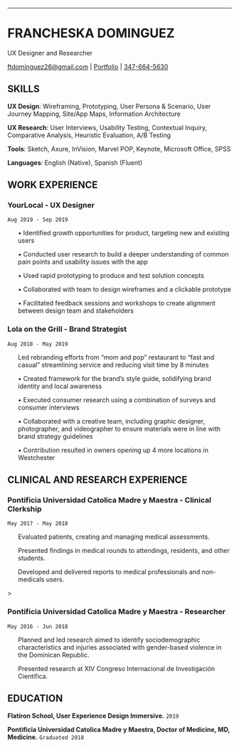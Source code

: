 ---
# FRANCHESKA DOMINGUEZ
UX Designer and Researcher

<div id="webaddress">
<a href="ftdominguez26@gmail.com">ftdominguez26@gmail.com</a>
| <a href="francheska.design">Portfolio</a>
| <a href="tel:347-664-5630">347-664-5630</a>
</div>


## SKILLS

<p><b>UX Design</b>: Wireframing, Prototyping, User Persona & Scenario, User Journey Mapping, Site/App Maps, Information Architecture</p>
<p><b>UX Research</b>: User Interviews, Usability Testing, Contextual Inquiry, Comparative Analysis, Heuristic Evaluation, A/B Testing</p>
<p><b>Tools</b>: Sketch, Axure, InVision, Marvel POP, Keynote, Microsoft Office, SPSS</p>
<p><b>Languages</b>: English (Native), Spanish (Fluent)</p>


## WORK EXPERIENCE

### YourLocal - UX Designer
`Aug 2019 - Sep 2019`
<ul> •  Identified growth opportunities for product, targeting new and existing users </ul>
<ul> •  Conducted user research to build a deeper understanding of common pain points and usability issues with the app</ul>
<ul> •  Used rapid prototyping to produce and test solution concepts </ul>
<ul> •  Collaborated with team to design wireframes and a clickable prototype </ul>
<ul> •  Facilitated feedback sessions and workshops to create alignment between design team and stakeholders </ul>

### Lola on the Grill - Brand Strategist
`Aug 2018 - May 2019`
<ul> Led rebranding efforts from “mom and pop” restaurant to “fast and casual” streamlining service and reducing visit time by 8 minutes </ul>
<ul> •  Created framework for the brand’s style guide, solidifying brand identity and local awareness	 </ul>
<ul> •  Executed consumer research using a combination of surveys and consumer interviews </ul>
<ul> •  Collaborated with a creative team, including graphic designer, photographer, and videographer to ensure materials were in line with brand strategy guidelines </ul>
<ul> •  Contribution resulted in owners opening up 4 more locations in Westchester </ul>


## CLINICAL AND RESEARCH EXPERIENCE

### Pontificia Universidad Catolica Madre y Maestra - Clinical Clerkship				   
`May 2017 - May 2018`                  
<ul> Evaluated patients, creating and managing medical assessments.</ul> 
<ul>Presented findings in medical rounds to attendings, residents, and other students.</ul>
<ul>Developed and delivered reports to medical professionals and non-medicals users. </ul>>

### Pontificia Universidad Catolica Madre y Maestra - Researcher				   	    
`May 2016 - Jun 2018`
<ul> Planned and led research aimed to identify sociodemographic characteristics and injuries associated with gender-based violence in the Dominican Republic.</ul>
<ul>Presented research at XIV Congreso Internacional de Investigación Científica. </ul>


## EDUCATION

__Flatiron School, User Experience Design Immersive.__
`2019`

__Pontificia Universidad Catolica Madre y Maestra, Doctor of Medicine, MD, Medicine.__
`Graduated 2018`

<!-- ### Footer

Last updated: Oct 2019 -->


